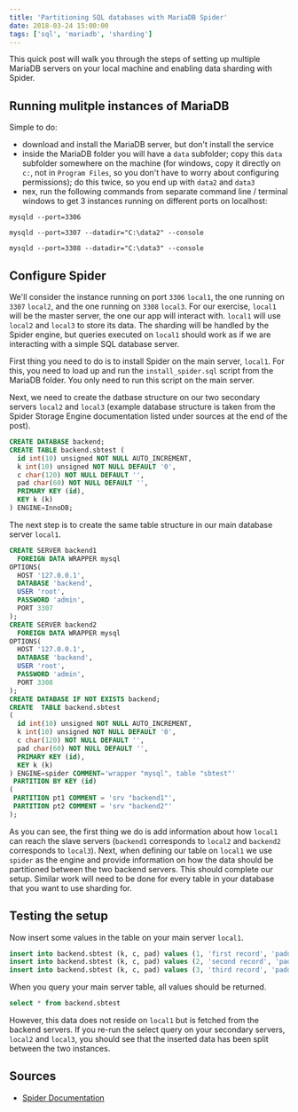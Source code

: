 ```yaml
---
title: 'Partitioning SQL databases with MariaDB Spider'
date: 2018-03-24 15:00:00
tags: ['sql', 'mariadb', 'sharding']
---
```


This quick post will walk you through the steps of setting up multiple MariaDB servers on your local machine and enabling data sharding with Spider.

## Running mulitple instances of MariaDB

Simple to do:

- download and install the MariaDB server, but don't install the service
- inside the MariaDB folder you will have a `data` subfolder; copy this `data` subfolder somewhere on the machine (for windows, copy it directly on `c:`, not in `Program Files`, so you don't have to worry about configuring permissions); do this twice, so you end up with `data2` and `data3`
- nex, run the following commands from separate command line / terminal windows to get 3 instances running on different ports on localhost:

```
mysqld --port=3306
```

```
mysqld --port=3307 --datadir="C:\data2" --console
```

```
mysqld --port=3308 --datadir="C:\data3" --console
```

## Configure Spider

We'll consider the instance running on port `3306` `local1`, the one running on `3307` `local2`, and the one running on `3308` `local3`. For our exercise, `local1` will be the master server, the one our app will interact with. `local1` will use `local2` and `local3` to store its data. The sharding will be handled by the Spider engine, but queries executed on `local1` should work as if we are interacting with a simple SQL database server.

First thing you need to do is to install Spider on the main server, `local1`. For this, you need to load up and run the `install_spider.sql` script from the MariaDB folder. You only need to run this script on the main server.

Next, we need to create the datbase structure on our two secondary servers `local2` and `local3` (example database structure is taken from the Spider Storage Engine documentation listed under sources at the end of the post).

``` sql
CREATE DATABASE backend;
CREATE TABLE backend.sbtest (
  id int(10) unsigned NOT NULL AUTO_INCREMENT,
  k int(10) unsigned NOT NULL DEFAULT '0',
  c char(120) NOT NULL DEFAULT '',
  pad char(60) NOT NULL DEFAULT '',
  PRIMARY KEY (id),
  KEY k (k)
) ENGINE=InnoDB;
```

The next step is to create the same table structure in our main database server `local1`.

``` sql
CREATE SERVER backend1 
  FOREIGN DATA WRAPPER mysql 
OPTIONS( 
  HOST '127.0.0.1', 
  DATABASE 'backend',
  USER 'root',
  PASSWORD 'admin',
  PORT 3307
);
CREATE SERVER backend2 
  FOREIGN DATA WRAPPER mysql 
OPTIONS( 
  HOST '127.0.0.1', 
  DATABASE 'backend',
  USER 'root',
  PASSWORD 'admin',
  PORT 3308
);
CREATE DATABASE IF NOT EXISTS backend;
CREATE  TABLE backend.sbtest
(
  id int(10) unsigned NOT NULL AUTO_INCREMENT,
  k int(10) unsigned NOT NULL DEFAULT '0',
  c char(120) NOT NULL DEFAULT '',
  pad char(60) NOT NULL DEFAULT '',
  PRIMARY KEY (id),
  KEY k (k)
) ENGINE=spider COMMENT='wrapper "mysql", table "sbtest"'
 PARTITION BY KEY (id) 
(
 PARTITION pt1 COMMENT = 'srv "backend1"',
 PARTITION pt2 COMMENT = 'srv "backend2"' 
);
```

As you can see, the first thing we do is add information about how `local1` can reach the slave servers (`backend1` corresponds to `local2` and `backend2` corresponds to `local3`). Next, when defining our table on `local1` we use `spider` as the engine and provide information on how the data should be partitioned between the two backend servers. This should complete our setup. Similar work will need to be done for every table in your database that you want to use sharding for.

## Testing the setup

Now insert some values in the table on your main server `local1`.

``` sql
insert into backend.sbtest (k, c, pad) values (1, 'first record', 'padding1')
insert into backend.sbtest (k, c, pad) values (2, 'second record', 'padding2')
insert into backend.sbtest (k, c, pad) values (3, 'third record', 'padding3')
```

When you query your main server table, all values should be returned.

``` sql
select * from backend.sbtest
```

However, this data does not reside on `local1` but is fetched from the backend servers. If you re-run the select query on your secondary servers, `local2` and `local3`, you should see that the inserted data has been split between the two instances.

## Sources

- [Spider Documentation](https://mariadb.com/kb/en/library/spider/)